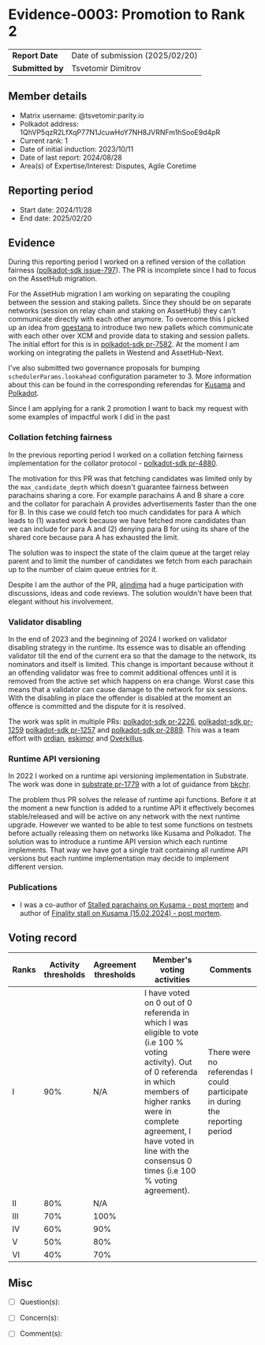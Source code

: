 # Evidence-0003: Promotion to Rank 2

|                 |                                                                                             |
| --------------- | ------------------------------------------------------------------------------------------- |
| **Report Date** | Date of submission (2025/02/20)                                                             |
| **Submitted by**| Tsvetomir Dimitrov                                                                        |


## Member details

- Matrix username: @tsvetomir:parity.io
- Polkadot address: 1QhVP5qzR2LfXqP77N1JcuwHoY7NH8JVRNFm1hSooE9d4pR
- Current rank: 1
- Date of initial induction: 2023/10/11
- Date of last report: 2024/08/28
- Area(s) of Expertise/Interest: Disputes, Agile Coretime


## Reporting period

- Start date: 2024/11/28
- End date: 2025/02/20


## Evidence

During this reporting period I worked on a refined version of the collation fairness ([polkadot-sdk
issue-797](https://github.com/paritytech/polkadot-sdk/issues/1797)). The PR is incomplete since I
had to focus on the AssetHub migration.

For the AssetHub migration I am working on separating the coupling between the session and staking
pallets. Since they should be on separate networks (session on relay chain and staking on AssetHub)
they can't communicate directly with each other anymore. To overcome this I picked up an idea from
[gpestana](https://github.com/gpestana) to introduce two new pallets which communicate with each
other over XCM and provide data to staking and session pallets. The initial effort for this is in
[polkadot-sdk pr-7582](https://github.com/paritytech/polkadot-sdk/pull/7582). At the moment I am working on
integrating the pallets in Westend and AssetHub-Next.

I've also submitted two governance proposals for bumping `schedulerParams.lookahead` configuration
parameter to 3. More information about this can be found in the corresponding referendas for
[Kusama](https://kusama.subsquare.io/referenda/488) and
[Polkadot](https://polkadot.subsquare.io/referenda/1436).

Since I am applying for a rank 2 promotion I want to back my request with some examples of impactful
work I did in the past

### Collation fetching fairness
In the previous reporting period I worked on a collation fetching fairness implementation for the
collator protocol - [polkadot-sdk pr-4880](https://github.com/paritytech/polkadot-sdk/pull/4880).

The motivation for this PR was that fetching candidates was limited only by the
`max_candidate_depth` which doesn't guarantee fairness between parachains sharing a core. For
example parachains A and B share a core and the collator for parachain A provides advertisements
faster than the one for B. In this case we could fetch too much candidates for para A which leads to
(1) wasted work because we have fetched more candidates than we can include for para A and (2)
denying para B for using its share of the shared core because para A has exhausted the limit.

The solution was to inspect the state of the claim queue at the target relay parent and to limit the
number of candidates we fetch from each parachain up to the number of claim queue entries for it.

Despite I am the author of the PR, [alindima](https://github.com/alindima) had a huge participation
with discussions, ideas and code reviews. The solution wouldn't have been that elegant without his
involvement.

### Validator disabling
In the end of 2023 and the beginning of 2024 I worked on validator disabling strategy in the
runtime. Its essence was to disable an offending validator till the end of the current era so that
the damage to the network, its nominators and itself is limited. This change is important because
without it an offending validator was free to commit additional offences until it is removed from
the active set which happens on era change. Worst case this means that a validator can cause damage
to the network for six sessions. With the disabling in place the offender is disabled at the moment
an offence is committed and the dispute for it is resolved.

The work was split in multiple PRs:
  [polkadot-sdk pr-2226](https://github.com/paritytech/polkadot-sdk/pull/2226), [polkadot-sdk
  pr-1259](https://github.com/paritytech/polkadot-sdk/pull/1259) [polkadot-sdk
  pr-1257](https://github.com/paritytech/polkadot-sdk/pull/1257) and [polkadot-sdk
  pr-2889](https://github.com/paritytech/polkadot-sdk/pull/2889). This was a team effort with
  [ordian](https://github.com/ordian/), [eskimor](https://github.com/eskimor/) and
  [Overkillus](https://github.com/Overkillus/).


### Runtime API versioning

In 2022 I worked on a runtime api versioning implementation in Substrate. The work was done in
[substrate pr-1779](https://github.com/paritytech/substrate/pull/11779) with a lot of guidance from
[bkchr](https://github.com/bkchr).

The problem thus PR solves the release of runtime api functions. Before it at the moment a new
function is added to a runtime API it effectively becomes stable/released and will be active on any
network with the next runtime upgrade. However we wanted to be able to test some functions on
testnets before actually releasing them on networks like Kusama and Polkadot. The solution was to
introduce a runtime API version which each runtime implements. That way we have got a single trait
containing all runtime API versions but each runtime implementation may decide to implement
different version.

### Publications

- I was a co-author of [Stalled parachains on Kusama - post
  mortem](https://forum.polkadot.network/t/stalled-parachains-on-kusama-post-mortem/3998) and author
  of [Finality stall on Kusama (15.02.2024) - post
  mortem](https://forum.polkadot.network/t/finality-stall-on-kusama-15-02-2024-post-mortem/6398).

## Voting record

|  Ranks | Activity thresholds | Agreement thresholds | Member's voting activities | Comments |
|---|---|---|---|---|
|I  |90%   |N/A   | I have voted on 0 out of 0 referenda in which I was eligible to vote (i.e 100 % voting activity). Out of 0 referenda in which members of higher ranks were in complete agreement, I have voted in line with the consensus 0 times (i.e 100 % voting agreement). | There were no referendas I could participate in during the reporting period |
|II |80%   |N/A   |   |  |
|III|70%   |100%  |   |  |
|IV |60%   |90%   |   |  |
|V  |50%   |80%   |   |  |
|VI |40%   |70%   |   |  |


## Misc

- [ ] Question(s):

- [ ] Concern(s):

- [ ] Comment(s):

